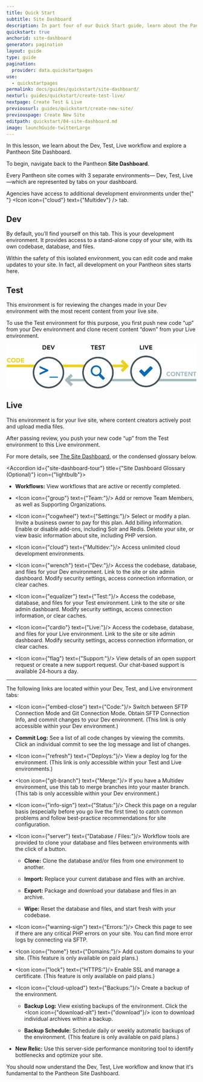 ```yaml
---
title: Quick Start
subtitle: Site Dashboard
description: In part four of our Quick Start guide, learn about the Pantheon Site Dashboard.
quickstart: true
anchorid: site-dashboard
generator: pagination
layout: guide
type: guide
pagination:
  provider: data.quickstartpages
use:
  - quickstartpages
permalink: docs/guides/quickstart/site-dashboard/
nexturl: guides/quickstart/create-test-live/
nextpage: Create Test & Live
previousurl: guides/quickstart/create-new-site/
previouspage: Create New Site
editpath: quickstart/04-site-dashboard.md
image: launchGuide-twitterLarge
---
```


In this lesson, we learn about the Dev, Test, Live workflow and explore a Pantheon Site Dashboard.

To begin, navigate back to the Pantheon **Site Dashboard**.

Every Pantheon site comes with 3 separate environments— Dev, Test, Live—which are represented by tabs on your dashboard.

<Alert title="Note" type="info">

Agencies have access to additional development environments under the{" "} <Icon icon={"cloud"} text={"Multidev"} /> tab.

</Alert>

## <span class="glyphicons glyphicons-wrench"></span> Dev

By default, you’ll find yourself on this tab. This is your development environment. It provides access to a stand-alone copy of your site, with its own codebase, database, and files.

Within the safety of this isolated environment, you can edit code and make updates to your site. In fact, all development on your Pantheon sites starts here.

## <span class="glyphicons glyphicons-equalizer"></span> Test

This environment is for reviewing the changes made in your Dev environment with the most recent content from your live site.

To use the Test environment for this purpose, you first push new code “up” from your Dev environment and clone recent content “down” from your Live environment.

![Pantheon Workflow](../../../images/workflow.png)

## <span class="glyphicons glyphicons-cardio"> </span> Live

This environment is for your live site, where content creators actively post and upload media files.

After passing review, you push your new code “up” from the Test environment to this Live environment.

For more details, see [The Site Dashboard](/sites), or the condensed glossary below.

<Accordion id={"site-dashboard-tour"} title={"Site Dashboard Glossary (Optional)"} icon={"lightbulb"}>

- **Workflows:** View workflows that are active or recently completed.

- <Icon icon={"group"} text={"Team:"}/> Add or remove Team Members, as well as Supporting Organizations.

- <Icon icon={"cogwheel"} text={"Settings:"}/> Select or modify a plan. Invite a business owner to pay for this plan. Add billing information. Enable or disable add-ons, including Solr and Redis. Delete your site, or view basic information about site, including PHP version.

- <Icon icon={"cloud"} text={"Multidev:"}/> Access unlimited cloud development environments.

- <Icon icon={"wrench"} text={"Dev:"}/> Access the codebase, database, and files for your Dev environment. Link to the site or site admin dashboard. Modify security settings, access connection information, or clear caches.

- <Icon icon={"equalizer"} text={"Test:"}/> Access the codebase, database, and files for your Test environment. Link to the site or site admin dashboard. Modify security settings, access connection information, or clear caches.

- <Icon icon={"cardio"} text={"Live:"}/> Access the codebase, database, and files for your Live environment. Link to the site or site admin dashboard. Modify security settings, access connection information, or clear caches.

- <Icon icon={"flag"} text={"Support:"}/>  View details of an open support request or create a new support request. Our chat-based support is available 24-hours a day.

<hr />

The following links are located within your Dev, Test, and Live environment tabs:

- <Icon icon={"embed-close"} text={"Code:"}/> Switch between SFTP Connection Mode and Git Connection Mode. Obtain SFTP Connection Info, and commit changes to your Dev environment. (This link is only accessible within your Dev environment.)

- **Commit Log:** See a list of all code changes by viewing the commits. Click an individual commit to see the log message and list of changes.

- <Icon icon={"refresh"} text={"Deploys:"}/> View a deploy log for the environment. (This link is only accessible within your Test and Live environments.)

- <Icon icon={"git-branch"} text={"Merge:"}/> If you have a Multidev environment, use this tab to merge branches into your master branch. (This tab is only accessible within your Dev environment.)

- <Icon icon={"info-sign"} text={"Status:"}/> Check this page on a regular basis (especially before you go live the first time) to catch common problems and follow best-practice recommendations for site configuration.

- <Icon icon={"server"} text={"Database / Files:"}/> Workflow tools are provided to clone your database and files between environments with the click of a button.

  - **Clone:** Clone the database and/or files from one environment to another.

  - **Import:** Replace your current database and files with an archive.

  - **Export:** Package and download your database and files in an archive.

  - **Wipe:** Reset the database and files, and start fresh with your codebase.

- <Icon icon={"warning-sign"} text={"Errors:"}/> Check this page to see if there are any critical PHP errors on your site. You can find more error logs by connecting via SFTP.

- <Icon icon={"home"} text={"Domains:"}/> Add custom domains to your site. (This feature is only available on paid plans.)

- <Icon icon={"lock"} text={"HTTPS:"}/> Enable SSL and manage a certificate. (This feature is only available on paid plans.)

- <Icon icon={"cloud-upload"} text={"Backups:"}/> Create a backup of the environment.

  - **Backup Log:** View existing backups of the environment. Click the <Icon icon={"download-alt"} text={"download"}/> icon to download individual archives within a backup.

  - **Backup Schedule:** Schedule daily or weekly automatic backups of the environment. (This feature is only available on paid plans.)

- **New Relic:** Use this server-side performance monitoring tool to identify bottlenecks and optimize your site.

</Accordion>

You should now understand the Dev, Test, Live workflow and know that it's fundamental to the Pantheon Site Dashboard.
